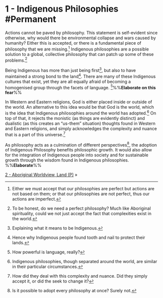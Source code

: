 # 1 - Indigenous Philosophies #Permanent 
Actions cannot be paved by philosophy. This statement is self-evident since otherwise, why would there be environmental collapse and wars caused by humanity? Either this is accepted, or there is a fundamental piece of philosophy that we are missing.[^1] Indigenous philosophies are a possible solution to a global, collective philosophy that can patch up some of these problems.[^2]

 Being Indigenous has more than just being first[^3], but also to have maintained a strong bond to the land[^4]. There are many of these Indigenous cultures that exist, yet they are all equally afraid of becoming a homogenised group through the facets of language. [^5]%%**Elaborate on this fear**%%

In Western and Eastern religions, God is either placed inside or outside of the world. An alternative to this idea would be that God is the world, which is the idea that Indigenous philosophies around the world has adopted.[^6] On top of that, it rejects the monistic (as things are evidently distinct) and dualistic (as this creates an “us-them” situation) thoughts found in Western and Eastern religions, and simply acknowledges the complexity and nuance that is a part of this universe.[^7]

As philosophy acts as a culmination of different perspectives[^8], the adoption of Indigenous Philosophy benefits philosophic growth. It would also allow for the integration of Indigenous people into society and for sustainable growth through the wisdom found in Indigenous philosophies. %%**Elaborate**%%

[2 - Aboriginal Worldview, Land (P)](2%20-%20Aboriginal%20Worldview,%20Land%20(P)) »

[^1]: Either we must accept that our philosophies are perfect but actions are not based on them; or that our philosophies are not perfect, thus our actions are imperfect.
[^2]: To be honest, do we need a perfect philosophy? Much like Aboriginal spirituality, could we not just accept the fact that complexities exist in the world.
[^3]: Explaining what it means to be Indigenous.
[^4]: Hence why Indigenous people found tooth and nail to protect their lands.
[^5]: How powerful is language, really?
[^6]: Indigenous philosophies, though separated around the world, are similar in their particular circumstances.
[^7]: How did they deal with this complexity and nuance. Did they simply accept it, or did the seek to change it?
[^8]: Is it possible to adopt every philosophy at once? Surely not.
